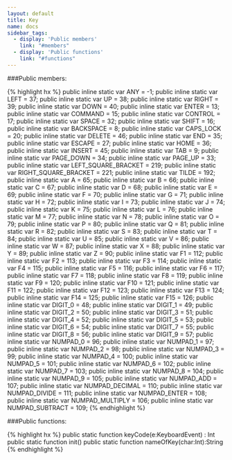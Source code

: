 ```yaml
---
layout: default
title: Key
name: docs
sidebar_tags:
  - display: 'Public members'
    link: "#members"
  - display: 'Public functions'
    link: "#functions"
---
```

<a name="members"></a>

###Public members:

{% highlight hx %}
public inline static var ANY = -1;
public inline static var LEFT = 37;
public inline static var UP = 38;
public inline static var RIGHT = 39;
public inline static var DOWN = 40;
public inline static var ENTER = 13;
public inline static var COMMAND = 15;
public inline static var CONTROL = 17;
public inline static var SPACE = 32;
public inline static var SHIFT = 16;
public inline static var BACKSPACE = 8;
public inline static var CAPS_LOCK = 20;
public inline static var DELETE = 46;
public inline static var END = 35;
public inline static var ESCAPE = 27;
public inline static var HOME = 36;
public inline static var INSERT = 45;
public inline static var TAB = 9;
public inline static var PAGE_DOWN = 34;
public inline static var PAGE_UP = 33;
public inline static var LEFT_SQUARE_BRACKET = 219;
public inline static var RIGHT_SQUARE_BRACKET = 221;
public inline static var TILDE = 192;
public inline static var A = 65;
public inline static var B = 66;
public inline static var C = 67;
public inline static var D = 68;
public inline static var E = 69;
public inline static var F = 70;
public inline static var G = 71;
public inline static var H = 72;
public inline static var I = 73;
public inline static var J = 74;
public inline static var K = 75;
public inline static var L = 76;
public inline static var M = 77;
public inline static var N = 78;
public inline static var O = 79;
public inline static var P = 80;
public inline static var Q = 81;
public inline static var R = 82;
public inline static var S = 83;
public inline static var T = 84;
public inline static var U = 85;
public inline static var V = 86;
public inline static var W = 87;
public inline static var X = 88;
public inline static var Y = 89;
public inline static var Z = 90;
public inline static var F1 = 112;
public inline static var F2 = 113;
public inline static var F3 = 114;
public inline static var F4 = 115;
public inline static var F5 = 116;
public inline static var F6 = 117;
public inline static var F7 = 118;
public inline static var F8 = 119;
public inline static var F9 = 120;
public inline static var F10 = 121;
public inline static var F11 = 122;
public inline static var F12 = 123;
public inline static var F13 = 124;
public inline static var F14 = 125;
public inline static var F15 = 126;
public inline static var DIGIT_0 = 48;
public inline static var DIGIT_1 = 49;
public inline static var DIGIT_2 = 50;
public inline static var DIGIT_3 = 51;
public inline static var DIGIT_4 = 52;
public inline static var DIGIT_5 = 53;
public inline static var DIGIT_6 = 54;
public inline static var DIGIT_7 = 55;
public inline static var DIGIT_8 = 56;
public inline static var DIGIT_9 = 57;
public inline static var NUMPAD_0 = 96;
public inline static var NUMPAD_1 = 97;
public inline static var NUMPAD_2 = 98;
public inline static var NUMPAD_3 = 99;
public inline static var NUMPAD_4 = 100;
public inline static var NUMPAD_5 = 101;
public inline static var NUMPAD_6 = 102;
public inline static var NUMPAD_7 = 103;
public inline static var NUMPAD_8 = 104;
public inline static var NUMPAD_9 = 105;
public inline static var NUMPAD_ADD = 107;
public inline static var NUMPAD_DECIMAL = 110;
public inline static var NUMPAD_DIVIDE = 111;
public inline static var NUMPAD_ENTER = 108;
public inline static var NUMPAD_MULTIPLY = 106;
public inline static var NUMPAD_SUBTRACT = 109;
{% endhighlight %}
<a name="functions"></a>

###Public functions:

{% highlight hx %}
public static function keyCode(e:KeyboardEvent) : Int
public static function init()
public static function nameOfKey(char:Int):String
{% endhighlight %}